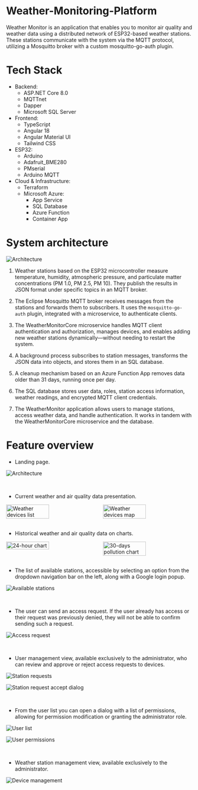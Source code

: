 # Weather-Monitoring-Platform
Weather Monitor is an application that enables you to monitor air quality and weather data using a distributed network of ESP32-based weather stations. 
These stations communicate with the system via the MQTT protocol, utilizing a Mosquitto broker with a custom mosquitto-go-auth plugin.

# Tech Stack
- Backend:
  - ASP.NET Core 8.0
  - MQTTnet
  - Dapper
  - Microsoft SQL Server
- Frontend:
  - TypeScript
  - Angular 18
  - Angular Material UI
  - Tailwind CSS
- ESP32:
  - Arduino
  - Adafruit_BME280
  - PMserial
  - Arduino MQTT
- Cloud & Infrastructure:
  - Terraform
  - Microsoft Azure:
    - App Service
    - SQL Database
    - Azure Function
    - Container App

# System architecture
![Architecture](./resources/system-architecture-diagram.png)
1. Weather stations based on the ESP32 microcontroller measure temperature, humidity, atmospheric pressure, and particulate matter concentrations (PM 1.0, PM 2.5, PM 10). They publish the results in JSON format under specific topics in an MQTT broker.

2. The Eclipse Mosquitto MQTT broker receives messages from the stations and forwards them to subscribers. It uses the `mosquitto-go-auth` plugin, integrated with a microservice, to authenticate clients.

3. The WeatherMonitorCore microservice handles MQTT client authentication and authorization, manages devices, and enables adding new weather stations dynamically—without needing to restart the system.

4. A background process subscribes to station messages, transforms the JSON data into objects, and stores them in an SQL database.

5. A cleanup mechanism based on an Azure Function App removes data older than 31 days, running once per day.

6. The SQL database stores user data, roles, station access information, weather readings, and encrypted MQTT client credentials.

7. The WeatherMonitor application allows users to manage stations, access weather data, and handle authentication. It works in tandem with the WeatherMonitorCore microservice and the database.

# Feature overview
- Landing page.

![Architecture](./resources/0-landing-page.png)

<br/>

- Current weather and air quality data presentation.

<div style="display: flex; justify-content: space-between;">
  <img src="./resources/5-weather-data-list.png" alt="Weather devices list" style="width: 48%;"/>
  <img src="./resources/5-weather-data-map.png" alt="Weather devices map" style="width: 48%;"/>
</div>

<br/>

- Historical weather and air quality data on charts.

<div style="display: flex; justify-content: space-between;">
  <img src="./resources/6-chart-24h.png" alt="24-hour chart" style="width: 48%;"/>
  <img src="./resources/6-chart-30dats-pollution.png" alt="30-days pollution chart" style="width: 48%;"/>
</div>

<br/>

- The list of available stations, accessible by selecting an option from the dropdown navigation bar on the left, along with a Google login popup.

![Available stations](./resources/1-available-stations.png)

<br/>

- The user can send an access request. If the user already has access or their request was previously denied, they will not be able to confirm sending such a request.

![Access request](./resources/1-station-access-request.png)

<br/>

- User management view, available exclusively to the administrator, who can review and approve or reject access requests to devices.

![Station requests](./resources/2-station-requests-list.png)

![Station request accept dialog](./resources/2-accept-dialog.png)

<br/>

- From the user list you can open a dialog with a list of permissions, allowing for permission modification or granting the administrator role.

![User list](./resources/3-manage-users.png)

![User permissions](./resources/3-modify-permissions.png)

<br/>

- Weather station management view, available exclusively to the administrator.

![Device management](./resources/4-devices-management.png)

<br/>

